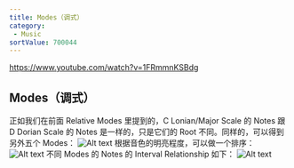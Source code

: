 ```yaml
---
title: Modes（调式）
category:
 - Music
sortValue: 700044
---
```


https://www.youtube.com/watch?v=1FRmmnKSBdg

## Modes（调式）

正如我们在前面 Relative Modes 里提到的，C Lonian/Major Scale 的 Notes 跟 D Dorian Scale 的 Notes 是一样的，只是它们的 Root 不同。同样的，可以得到另外五个 Modes：
![Alt text](image-2.png)
根据音色的明亮程度，可以做一个排序：
![Alt text](image-1.png)
不同 Modes 的 Notes 的 Interval Relationship 如下：
![Alt text](image.png)
